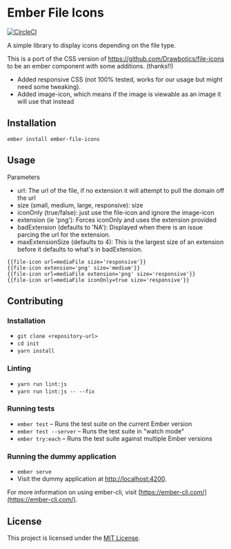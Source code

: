 Ember File Icons
==============================================================================
[![CircleCI](https://circleci.com/gh/cwhittl/ember-file-icons.svg?style=svg)](https://circleci.com/gh/cwhittl/ember-file-icons)

A simple library to display icons depending on the file type. 

This is a port of the CSS version of https://github.com/Drawbotics/file-icons to be an ember component with some additions. (thanks!!)

* Added responsive CSS (not 100% tested, works for our usage but might need some tweaking).
* Added image-icon, which means if the image is viewable as an image it will use that instead

Installation
------------------------------------------------------------------------------

```
ember install ember-file-icons
```


Usage
------------------------------------------------------------------------------
Parameters
* url: The url of the file, if no extension it will attempt to pull the domain off the url
* size (small, medium, large, responsive): size
* iconOnly (true/false): just use the file-icon and ignore the image-icon 
* extension (ie 'png'): Forces iconOnly and uses the extension provided
* badExtension (defaults to 'NA'): Displayed when there is an issue parcing the url for the extension.
* maxExtensionSize (defaults to 4): This is the largest size of an extension before it defaults to what's in badExtension.

```
{{file-icon url=mediaFile size='responsive'}}
{{file-icon extension='png' size='medium'}}
{{file-icon url=mediaFile extension='png' size='responsive'}}
{{file-icon url=mediaFile iconOnly=true size='responsive'}}
```


Contributing
------------------------------------------------------------------------------

### Installation

* `git clone <repository-url>`
* `cd init`
* `yarn install`

### Linting

* `yarn run lint:js`
* `yarn run lint:js -- --fix`

### Running tests

* `ember test` – Runs the test suite on the current Ember version
* `ember test --server` – Runs the test suite in "watch mode"
* `ember try:each` – Runs the test suite against multiple Ember versions

### Running the dummy application

* `ember serve`
* Visit the dummy application at [http://localhost:4200](http://localhost:4200).

For more information on using ember-cli, visit [https://ember-cli.com/](https://ember-cli.com/).

License
------------------------------------------------------------------------------

This project is licensed under the [MIT License](LICENSE.md).
